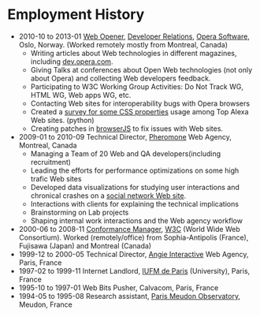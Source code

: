 # Employment History

* 2010-10 to 2013-01 [Web Opener](http://my.opera.com/karlcow/), [Developer Relations](http://dev.opera.com/), [Opera Software](http://opera.com/), Oslo, Norway. (Worked remotely mostly from Montreal, Canada)
  * Writing articles about Web technologies in different magazines, including [dev.opera.com](http://dev.opera.com/author/karlcow).
  * Giving Talks at conferences about Open Web technologies (not only about Opera) and collecting Web developers feedback.
  * Participating to W3C Working Group Activities: Do Not Track WG, HTML WG, Web apps WG, etc.
  * Contacting Web sites for interoperability bugs with Opera browsers
  * Created a [survey for some CSS properties](https://github.com/karlcow/websurvey) usage among Top Alexa Web sites. (python)
  * Creating patches in [browserJS](http://www.opera.com/docs/browserjs/) to fix issues with Web sites.
* 2009-01 to 2010-09 Technical Director, [Pheromone](http://lab.pheromone.ca/) Web Agency, Montreal, Canada
  * Managing a Team of 20 Web and QA developers(including recruitment)
  * Leading the efforts for performance optimizations on some high trafic Web sites
  * Developed data visualizations for studying user interactions and chronical crashes on a [social network Web site](http://legrandclub.rds.ca/).
  * Interactions with clients for explaining the technical implications
  * Brainstorming on Lab projects
  * Shaping internal work interactions and the Web agency workflow
* 2000-06 to 2008-11 [Conformance Manager](http://www.w3.org/People/karl/), [W3C](http://www.w3.org/) (World Wide Web Consortium). Worked (remotely/office) from Sophia-Antipolis (France), Fujisawa (Japan) and Montreal (Canada)
* 1999-12 to 2000-05 Technical Director, [Angie Interactive](http://www.angie.fr/) Web Agency, Paris, France
* 1997-02 to 1999-11 Internet Landlord, [IUFM de Paris](http://www.paris.iufm.fr/) (University), Paris, France
* 1995-10 to 1997-01 Web Bits Pusher, Calvacom, Paris, France
* 1994-05 to 1995-08 Research assistant, [Paris Meudon Observatory](http://www.obspm.fr/), Meudon, France
